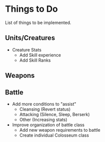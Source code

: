 # Things to Do
List of things to be implemented.
## Units/Creatures
* Creature Stats
    * Add Skill experience
    * Add Skill Ranks 
## Weapons
## Battle
* Add more conditions to "assist"
    * Cleansing (Revert status)
    * Attacking (Silence, Sleep, Berserk)
    * Other (Increasing stats)
* Improve organization of battle class
    * Add new weapon requirements to battle
    * Create individual Colosseum class
     